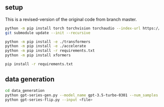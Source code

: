 ## setup

This is a revised-version of the original code from branch master.

```bash
python -m pip install torch torchvision torchaudio --index-url https://download.pytorch.org/whl/cu118
git submodule update --init --recursive

python -m pip install -e ./transformers
python -m pip install -e ./accelerate
python -m pip install -r requirements.txt
python -m pip install xformers

pip install -r requirements.txt
```
## data generation

```bash
cd data_generation
python gpt-series-gen.py --model_name gpt-3.5-turbo-0301 --num_samples 20000
python gpt-series-flip.py --input <file>
```



